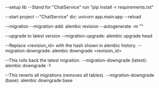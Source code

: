 --setup  lib
--Stand for "ChatService" run "pip install -r requirements.txt"

--start project
--"ChatService" dic: uvicorn app.main:app --reload

--migration
--migration-add: alembic revision --autogenerate -m "<migration name>"

--upgrade to latest version
--migration-upgrade: alembic upgrade head

--Replace <revision_id> with the hash shown in alembic history.
--migration-downgrade: alembic downgrade <revision_id>

--This rolls back the latest migration.
--migration-downgrade (latest): alembic downgrade -1

--This reverts all migrations (removes all tables).
--migration-downgrade (base): alembic downgrade base